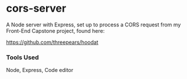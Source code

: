 # cors-server

A Node server with Express, set up to process a CORS request from my Front-End Capstone project, found here:

https://github.com/threepears/hoodat

### Tools Used

Node, Express, Code editor
